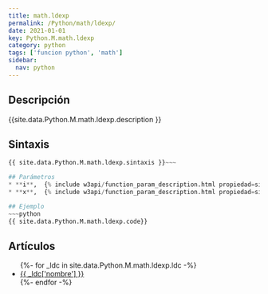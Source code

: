 ```yaml
---
title: math.ldexp
permalink: /Python/math/ldexp/
date: 2021-01-01
key: Python.M.math.ldexp
category: python
tags: ['funcion python', 'math']
sidebar: 
  nav: python
---
```


## Descripción
{{site.data.Python.M.math.ldexp.description }}

## Sintaxis
~~~python
{{ site.data.Python.M.math.ldexp.sintaxis }}~~~

## Parámetros
* **i**,  {% include w3api/function_param_description.html propiedad=site.data.Python.M.math.ldexp valor="i" %}
* **x**,  {% include w3api/function_param_description.html propiedad=site.data.Python.M.math.ldexp valor="x" %}

## Ejemplo
~~~python
{{ site.data.Python.M.math.ldexp.code}}
~~~

## Artículos
<ul>
{%- for _ldc in site.data.Python.M.math.ldexp.ldc -%}
   <li>
       <a href="{{_ldc['url'] }}">{{ _ldc['nombre'] }}</a>
   </li>
{%- endfor -%}
</ul>
